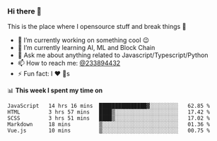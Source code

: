 ### Hi there 👋

<!--
**a233894432/a233894432** is a ✨ _special_ ✨ repository because its `README.md` (this file) appears on your GitHub profile.

Here are some ideas to get you started:

- 🔭 I’m currently working on ...
- 🌱 I’m currently learning ...
- 👯 I’m looking to collaborate on ...
- 🤔 I’m looking for help with ...
- 💬 Ask me about ...
- 📫 How to reach me: ...
- 😄 Pronouns: ...
- ⚡ Fun fact: ...
-->
 
 
This is the place where I opensource stuff and break things :rofl:

- 🔭 I’m currently working on something cool :wink:
- 🌱 I’m currently learning AI, ML and Block Chain
- 💬 Ask me about anything related to Javascript/Typescript/Python
- 📫 How to reach me: [@233894432](https://twitter.com/233894432)
- ⚡ Fun fact: I :heart: :dog:s

📊 **This week I spent my time on**
<!--START_SECTION:waka-->
```text
JavaScript   14 hrs 16 mins  ███████████████▓░░░░░░░░░   62.85 % 
HTML         3 hrs 57 mins   ████▒░░░░░░░░░░░░░░░░░░░░   17.42 % 
SCSS         3 hrs 51 mins   ████▒░░░░░░░░░░░░░░░░░░░░   17.02 % 
Markdown     18 mins         ▒░░░░░░░░░░░░░░░░░░░░░░░░   01.36 % 
Vue.js       10 mins         ▒░░░░░░░░░░░░░░░░░░░░░░░░   00.75 % 
```
<!--END_SECTION:waka-->
